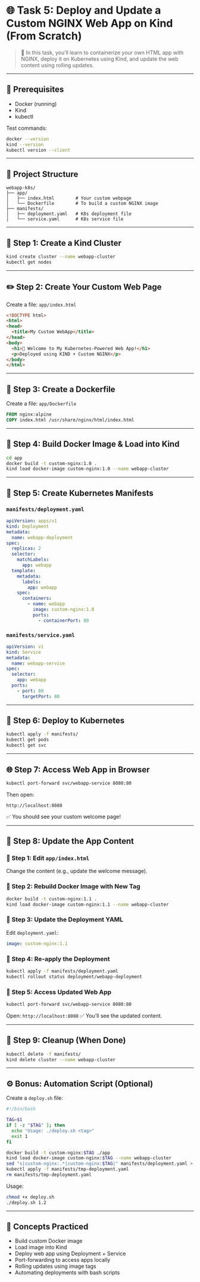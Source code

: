 # 🌐 Task 5: Deploy and Update a Custom NGINX Web App on Kind (From Scratch)

> 🚀 In this task, you’ll learn to containerize your own HTML app with NGINX, deploy it on Kubernetes using Kind, and update the web content using rolling updates.

---

## 🧰 Prerequisites

- Docker (running)
- Kind
- kubectl

Test commands:

```bash
docker --version
kind --version
kubectl version --client
````

---

## 📁 Project Structure

```
webapp-k8s/
├── app/
│   ├── index.html        # Your custom webpage
│   └── Dockerfile        # To build a custom NGINX image
├── manifests/
│   ├── deployment.yaml   # K8s deployment file
│   └── service.yaml      # K8s service file
```

---

## 🧱 Step 1: Create a Kind Cluster

```bash
kind create cluster --name webapp-cluster
kubectl get nodes
```

---

## ✏️ Step 2: Create Your Custom Web Page

Create a file: `app/index.html`

```html
<!DOCTYPE html>
<html>
<head>
  <title>My Custom WebApp</title>
</head>
<body>
  <h1>🚀 Welcome to My Kubernetes-Powered Web App!</h1>
  <p>Deployed using KIND + Custom NGINX</p>
</body>
</html>
```

---

## 🐳 Step 3: Create a Dockerfile

Create a file: `app/Dockerfile`

```Dockerfile
FROM nginx:alpine
COPY index.html /usr/share/nginx/html/index.html
```

---

## 🔨 Step 4: Build Docker Image & Load into Kind

```bash
cd app
docker build -t custom-nginx:1.0 .
kind load docker-image custom-nginx:1.0 --name webapp-cluster
```

---

## 📄 Step 5: Create Kubernetes Manifests

### `manifests/deployment.yaml`

```yaml
apiVersion: apps/v1
kind: Deployment
metadata:
  name: webapp-deployment
spec:
  replicas: 2
  selector:
    matchLabels:
      app: webapp
  template:
    metadata:
      labels:
        app: webapp
    spec:
      containers:
        - name: webapp
          image: custom-nginx:1.0
          ports:
            - containerPort: 80
```

### `manifests/service.yaml`

```yaml
apiVersion: v1
kind: Service
metadata:
  name: webapp-service
spec:
  selector:
    app: webapp
  ports:
    - port: 80
      targetPort: 80
```

---

## 🚀 Step 6: Deploy to Kubernetes

```bash
kubectl apply -f manifests/
kubectl get pods
kubectl get svc
```

---

## 🌐 Step 7: Access Web App in Browser

```bash
kubectl port-forward svc/webapp-service 8080:80
```

Then open:

```
http://localhost:8080
```

✅ You should see your custom welcome page!

---

## 🔁 Step 8: Update the App Content

### 🧾 Step 1: Edit `app/index.html`

Change the content (e.g., update the welcome message).

### 🔨 Step 2: Rebuild Docker Image with New Tag

```bash
docker build -t custom-nginx:1.1 .
kind load docker-image custom-nginx:1.1 --name webapp-cluster
```

### 📝 Step 3: Update the Deployment YAML

Edit `deployment.yaml`:

```yaml
image: custom-nginx:1.1
```

### 🚀 Step 4: Re-apply the Deployment

```bash
kubectl apply -f manifests/deployment.yaml
kubectl rollout status deployment/webapp-deployment
```

### 🔄 Step 5: Access Updated Web App

```bash
kubectl port-forward svc/webapp-service 8080:80
```

Open: `http://localhost:8080`
✅ You’ll see the updated content.

---

## 🧹 Step 9: Cleanup (When Done)

```bash
kubectl delete -f manifests/
kind delete cluster --name webapp-cluster
```

---

## ⚙️ Bonus: Automation Script (Optional)

Create a `deploy.sh` file:

```bash
#!/bin/bash

TAG=$1
if [ -z "$TAG" ]; then
  echo "Usage: ./deploy.sh <tag>"
  exit 1
fi

docker build -t custom-nginx:$TAG ./app
kind load docker-image custom-nginx:$TAG --name webapp-cluster
sed "s|custom-nginx:.*|custom-nginx:$TAG|" manifests/deployment.yaml > manifests/tmp-deployment.yaml
kubectl apply -f manifests/tmp-deployment.yaml
rm manifests/tmp-deployment.yaml
```

Usage:

```bash
chmod +x deploy.sh
./deploy.sh 1.2
```

---

## 🧠 Concepts Practiced

* Build custom Docker image
* Load image into Kind
* Deploy web app using Deployment + Service
* Port-forwarding to access apps locally
* Rolling updates using image tags
* Automating deployments with bash scripts


